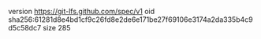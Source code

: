 version https://git-lfs.github.com/spec/v1
oid sha256:61281d8e4bd1cf9c26fd8e2de6e171be27f69106e3174a2da335b4c9d5c58dc7
size 285

